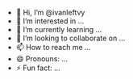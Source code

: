- 👋 Hi, I’m @ivanleftvy
- 👀 I’m interested in ...
- 🌱 I’m currently learning ...
- 💞️ I’m looking to collaborate on ...
- 📫 How to reach me ...
- 😄 Pronouns: ...
- ⚡ Fun fact: ...

<!---
ivanleftvy/ivanleftvy is a ✨ special ✨ repository because its `README.md` (this file) appears on your GitHub profile.
You can click the Preview link to take a look at your changes.
--->
